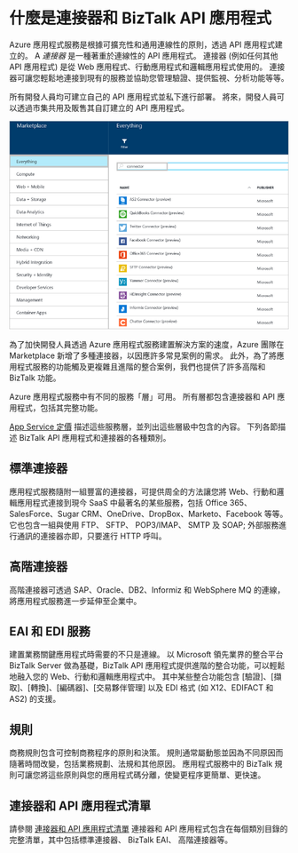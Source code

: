 <properties 
    pageTitle="什麼是連接器和 BizTalk API 應用程式" 
    description="了解 API 應用程式、連接器和 BizTalk API 應用程式" 
    services="app-service\logic" 
    documentationCenter="" 
    authors="MandiOhlinger" 
    manager="dwrede" 
    editor=""/>

<tags 
    ms.service="app-service-logic" 
    ms.workload="integration" 
    ms.tgt_pltfrm="na" 
    ms.devlang="na" 
    ms.topic="article" 
    ms.date="12/01/2015" 
    ms.author="mandia"/>

# 什麼是連接器和 BizTalk API 應用程式

Azure 應用程式服務是根據可擴充性和通用連線性的原則，透過 API 應用程式建立的。 A *連接器* 是一種著重於連線性的 API 應用程式。 連接器 (例如任何其他 API 應用程式) 是從 Web 應用程式、行動應用程式和邏輯應用程式使用的。 連接器可讓您輕鬆地連接到現有的服務並協助您管理驗證、提供監視、分析功能等等。

所有開發人員均可建立自己的 API 應用程式並私下進行部署。 將來，開發人員可以透過市集共用及販售其自訂建立的 API 應用程式。 

![API 應用程式 Marketplace](./media/app-service-logic-what-are-biztalk-api-apps/Marketplace.png)

為了加快開發人員透過 Azure 應用程式服務建置解決方案的速度，Azure 團隊在 Marketplace 新增了多種連接器，以因應許多常見案例的需求。 此外，為了將應用程式服務的功能觸及更複雜且進階的整合案例，我們也提供了許多高階和 BizTalk 功能。

Azure 應用程式服務中有不同的服務「層」可用。 所有層都包含連接器和 API 應用程式，包括其完整功能。  

[App Service 定價](http://azure.microsoft.com/pricing/details/app-service/) 描述這些服務層，並列出這些層級中包含的內容。 下列各節描述 BizTalk API 應用程式和連接器的各種類別。


## 標準連接器
應用程式服務隨附一組豐富的連接器，可提供周全的方法讓您將 Web、行動和邏輯應用程式連接到現今 SaaS 中最著名的某些服務，包括 Office 365、SalesForce、Sugar CRM、OneDrive、DropBox、Marketo、Facebook 等等。 它也包含一組與使用 FTP、 SFTP、 POP3/IMAP、 SMTP 及 SOAP; 外部服務進行通訊的連接器亦即，只要進行 HTTP 呼叫。  

## 高階連接器 
高階連接器可透過 SAP、Oracle、DB2、Informiz 和 WebSphere MQ 的連線，將應用程式服務進一步延伸至企業中。 

## EAI 和 EDI 服務
建置業務關鍵應用程式時需要的不只是連線。 以 Microsoft 領先業界的整合平台 BizTalk Server 做為基礎，BizTalk API 應用程式提供進階的整合功能，可以輕鬆地融入您的 Web、行動和邏輯應用程式中。 其中某些整合功能包含 [驗證]、[擷取]、[轉換]、[編碼器]、[交易夥伴管理] 以及 EDI 格式 (如 X12、EDIFACT 和 AS2) 的支援。

## 規則
商務規則包含可控制商務程序的原則和決策。 規則通常屬動態並因為不同原因而隨著時間改變，包括業務規劃、法規和其他原因。 應用程式服務中的 BizTalk 規則可讓您將這些原則與您的應用程式碼分離，使變更程序更簡單、更快速。


## 連接器和 API 應用程式清單
請參閱 [連接器和 API 應用程式清單](app-service-logic-connectors-list.md) 連接器和 API 應用程式包含在每個類別目錄的完整清單，其中包括標準連接器、 BizTalk EAI、 高階連接器等。
 

